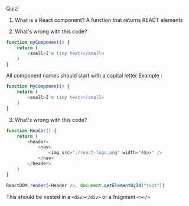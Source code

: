 Quiz!

1. What is a React component?
A function that returns REACT elements

2. What's wrong with this code?
```js
function myComponent() {
    return (
        <small>I'm tiny text!</small>
    )
}
```
All component names should start with a capital letter
Example :
```js
function MyComponent() {
    return (
        <small>I'm tiny text!</small>
    )
}
```

3. What's wrong with this code?
```js
function Header() {
    return (
        <header>
            <nav>
                <img src="./react-logo.png" width="40px" />
            </nav>
        </header>
    )
}

ReactDOM.render(<Header />, document.getElementById("root"))
```
This should be nested in a `<div></div>` or a fragment `<></>`
